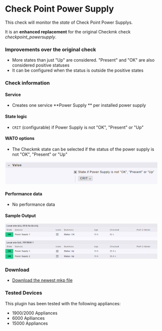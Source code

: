 [PACKAGE]: packages/checkpoint_powersupply-0.1.0.mkp "checkpoint_powersupply-0.1.0.mkp"
# Check Point Power Supply
This check will monitor the *state* of Check Point Power Supplys.

It is an **enhanced replacement** for the original Checkmk check *checkpoint_powersupply*.

### Improvements over the original check
- More states than just "Up" are considered. "Present" and "OK" are also considered positive statuses
- It can be configured when the status is outside the positive states

### Check information

#### Service
- Creates one service **Power Supply ** per installed power supply

#### State logic
- `CRIT` (configurable) if Power Supply is not "OK", "Present" or "Up"

#### WATO options
- The Checkmk state can be selected if the status of the power supply is not "OK", "Present" or "Up"

![wato](img/wato.png?raw=true "sample ruleset")

#### Performance data
- No performance data

#### Sample Output

![check](img/check.png?raw=true "sample service output")

### Download

- [Download the newest mkp file][PACKAGE]

### Tested Devices

This plugin has been tested with the following appliances:

- 1900/2000 Appliances
- 6000 Aplliances
- 15000 Appliances